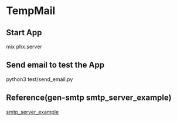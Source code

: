 # TempMail

## Start App
mix phx.server

## Send email to test the App
python3 test/send_email.py


## Reference(gen-smtp  smtp_server_example)
[smtp_server_example](https://github.com/gen-smtp/gen_smtp/blob/1.2.0/src/smtp_server_example.erl)
